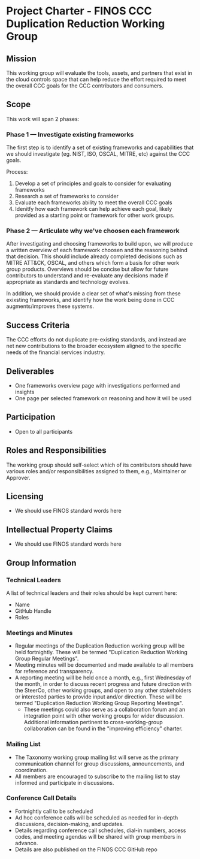 # Project Charter - FINOS CCC Duplication Reduction Working Group

## Mission

This working group will evaluate the tools, assets, and partners that exist in the cloud controls space that can help reduce the effort required to meet the overall CCC goals for the CCC contributors and consumers. 

## Scope

This work will span 2 phases:

### Phase 1 — Investigate existing frameworks

The first step is to identify a set of existing frameworks and capabilities that we should investigate (eg. NIST, ISO, OSCAL, MITRE, etc) against the CCC goals. 

Process:
1. Develop a set of principles and goals to consider for evaluating frameworks 
2. Research a set of frameworks to consider
3. Evaluate each frameworks ability to meet the overall CCC goals
4. Idenitfy how each framework can help achieve each goal, likely provided as a starting point or framework for other work groups.

### Phase 2 — Articulate why we've choosen each framework

After investigating and choosing frameworks to build upon, we will produce a written overview of each framework choosen and the reasoning behind that decision. This should include already completed decisions such as MITRE ATT&CK, OSCAL, and others which form a basis for other work group products. Overviews should be concise but allow for future contributors to understand and re-evaluate any decisions made if appropriate as standards and technology evolves.

In addition, we should provide a clear set of what's missing from these exixsting frameworks, and identify how the work being done in CCC augments/improves these systems.

## Success Criteria

The CCC efforts do not duplicate pre-existing standards, and instead are net new contributions to the broader ecosystem aligned to the specific needs of the financial services industry.

## Deliverables

* One frameworks overview page with investigations performed and insights
* One page per selected framework on reasoning and how it will be used

## Participation

* Open to all participants

## Roles and Responsibilities

The working group should self-select which of its contributors should have various roles and/or responsibilities assigned to them, e.g., Maintainer or Approver.

## Licensing

* We should use FINOS standard words here

## Intellectual Property Claims

* We should use FINOS standard words here

## Group Information

### Technical Leaders

A list of technical leaders and their roles should be kept current here:

- Name
- GitHub Handle
- Roles

### Meetings and Minutes

- Regular meetings of the Duplication Reduction working group will be held fortnightly. These will be termed "Duplication Reduction Working Group Regular Meetings".
- Meeting minutes will be documented and made available to all members for reference and transparency.
- A reporting meeting will be held once a month, e.g., first Wednesday of the month, in order to discuss recent progress and future direction with the SteerCo, other working groups, and open to any other stakeholders or interested parties to provide input and/or direction. These will be termed "Duplication Reduction Working Group Reporting Meetings". 
  - These meetings could also serve as a collaboration forum and an integration point with other working groups for wider discussion. Additional information pertinent to cross-working-group collaboration can be found in the "improving efficiency" charter.

### Mailing List

- The Taxonomy working group mailing list will serve as the primary communication channel for group discussions, announcements, and coordination.
- All members are encouraged to subscribe to the mailing list to stay informed and participate in discussions.

### Conference Call Details

- Fortnightly call to be scheduled
- Ad hoc conference calls will be scheduled as needed for in-depth discussions, decision-making, and updates.
- Details regarding conference call schedules, dial-in numbers, access codes, and meeting agendas will be shared with group members in advance.
- Details are also published on the FINOS CCC GitHub repo



